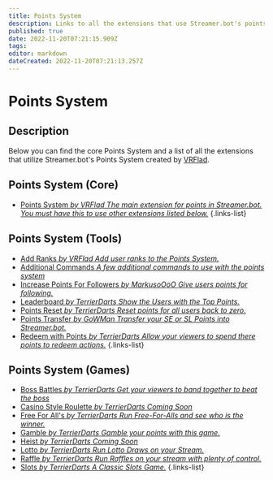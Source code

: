 ```yaml
---
title: Points System
description: Links to all the extensions that use Streamer.bot's points system.
published: true
date: 2022-11-20T07:21:15.909Z
tags: 
editor: markdown
dateCreated: 2022-11-20T07:21:13.257Z
---
```


# Points System

## Description

Below you can find the core Points System and a list of all the extensions that utilize Streamer.bot's Points System created by [VRFlad](https://www.twitch.tv/VRFlad).

## Points System (Core)

* [Points System *by VRFlad* *The main extension for points in Streamer.bot.  You must have this to use other extensions listed below.*](./points-system-core)
{.links-list}

## Points System (Tools)


* [Add Ranks *by VRFlad* *Add user ranks to the Points System.*](./points-system-add-ranks)
* [Additional Commands *A few additional commands to use with the points system*](./additional-commands)
* [Increase Points For Followers *by MarkusoOoO* *Give users points for following.*](./points-system-followers)
* [Leaderboard *by TerrierDarts* *Show the Users with the Top Points.*](./points-system-leaderboard)
* [Points Reset *by TerrierDarts* *Reset points for all users back to zero.*](./points-system-points-reset)
* [Points Transfer *by GoWMan* *Transfer your SE or SL Points into Streamer.bot.*](./points-system-points-transfer)
* [Redeem with Points *by TerrierDarts* *Allow your viewers to spend there points to redeem actions.*](./redeem-with-points)
{.links-list}

## Points System (Games)

* [Boss Battles *by TerrierDarts* *Get your viewers to band together to beat the boss*](./points-system-boss-battles)
* [Casino Style Roulette *by TerrierDarts* *Coming Soon*](./points-system-roulette)
* [Free For All's *by TerrierDarts* *Run Free-For-Alls and see who is the winner.*](./points-system-free-for-alls)
* [Gamble *by TerrierDarts* *Gamble your points with this game.*](./points-system-gamble)
* [Heist *by TerrierDarts* *Coming Soon*](./points-system-heist)
* [Lotto *by TerrierDarts* *Run Lotto Draws on your Stream.*](./points-system-lotto)
* [Raffle *by TerrierDarts* *Run Raffles on your stream with plenty of control.*](./points-system-raffle)
* [Slots *by TerrierDarts* *A Classic Slots Game.*](./points-system-slots)
{.links-list}


